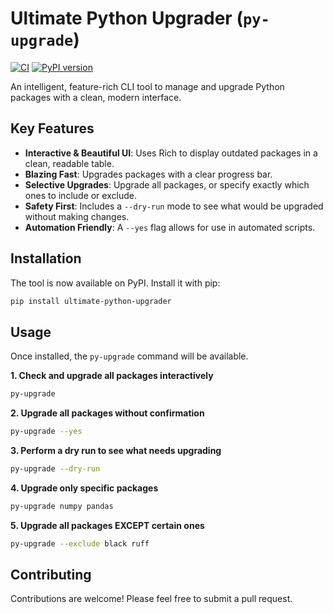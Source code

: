 # Ultimate Python Upgrader (`py-upgrade`)

[![CI](https://github.com/psywarrior1998/upgrade_all_python/actions/workflows/ci.yml/badge.svg)](https://github.com/psywarrior1998/upgrade_all_python/actions/workflows/ci.yml)
[![PyPI version](https://badge.fury.io/py/ultimate-python-upgrader.svg)](https://badge.fury.io/py/ultimate-python-upgrader)

An intelligent, feature-rich CLI tool to manage and upgrade Python packages with a clean, modern interface.

## Key Features

- **Interactive & Beautiful UI**: Uses Rich to display outdated packages in a clean, readable table.
- **Blazing Fast**: Upgrades packages with a clear progress bar.
- **Selective Upgrades**: Upgrade all packages, or specify exactly which ones to include or exclude.
- **Safety First**: Includes a `--dry-run` mode to see what would be upgraded without making changes.
- **Automation Friendly**: A `--yes` flag allows for use in automated scripts.

## Installation

The tool is now available on PyPI. Install it with pip:

```bash
pip install ultimate-python-upgrader
```

## Usage

Once installed, the `py-upgrade` command will be available.

**1. Check and upgrade all packages interactively**
```bash
py-upgrade
```

**2. Upgrade all packages without confirmation**
```bash
py-upgrade --yes
```

**3. Perform a dry run to see what needs upgrading**
```bash
py-upgrade --dry-run
```

**4. Upgrade only specific packages**
```bash
py-upgrade numpy pandas
```

**5. Upgrade all packages EXCEPT certain ones**
```bash
py-upgrade --exclude black ruff
```

## Contributing

Contributions are welcome! Please feel free to submit a pull request.
